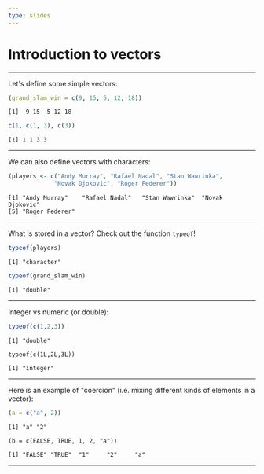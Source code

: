 ```yaml
---
type: slides
---
```


# Introduction to vectors

---

Let's define some simple vectors: 

```r
(grand_slam_win = c(9, 15, 5, 12, 18))
```

```out
[1]  9 15  5 12 18
```

```r
c(1, c(1, 3), c(3))
```

```out
[1] 1 1 3 3
```


---

We can also define vectors with characters:

```r
(players <- c("Andy Murray", "Rafael Nadal", "Stan Wawrinka", 
             "Novak Djokovic", "Roger Federer"))
```

```out
[1] "Andy Murray"    "Rafael Nadal"   "Stan Wawrinka"  "Novak Djokovic"
[5] "Roger Federer"
```

---

What is stored in a vector? Check out the function `typeof`!

```r
typeof(players)
```

```out
[1] "character"
```

```r
typeof(grand_slam_win)
```

```out
[1] "double"
```

---

Integer vs numeric (or double):
```r
typeof(c(1,2,3))
```

```out
[1] "double"
```

```
typeof(c(1L,2L,3L))
```
```out
[1] "integer"
```

---

Here is an example of "coercion" (i.e. mixing different kinds of elements in a vector):

```r
(a = c("a", 2))
```
```out
[1] "a" "2"
```

```
(b = c(FALSE, TRUE, 1, 2, "a"))
```
```out
[1] "FALSE" "TRUE"  "1"     "2"     "a"
```

---